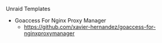 Unraid Templates 

* Goaccess For Nginx Proxy Manager
  * https://github.com/xavier-hernandez/goaccess-for-nginxproxymanager